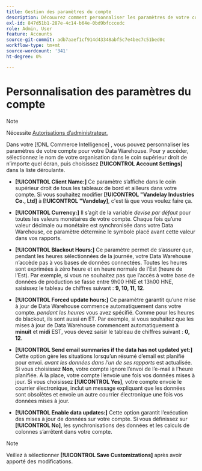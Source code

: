 ```yaml
---
title: Gestion des paramètres du compte
description: Découvrez comment personnaliser les paramètres de votre compte pour votre Data Warehouse.
exl-id: 847d51b1-287e-4c14-b64e-0bd9bfcccedc
role: Admin, User
feature: Accounts
source-git-commit: adb7aaef1cf914d43348abf5c7e4bec7c51bed0c
workflow-type: tm+mt
source-wordcount: '341'
ht-degree: 0%

---
```


# Personnalisation des paramètres du compte

>[!NOTE]
>
>Nécessite [Autorisations d’administrateur.](../../administrator/user-management/user-management.md)

Dans votre [!DNL Commerce Intelligence] , vous pouvez personnaliser les paramètres de votre compte pour votre Data Warehouse. Pour y accéder, sélectionnez le nom de votre organisation dans le coin supérieur droit de n’importe quel écran, puis choisissez **[!UICONTROL Account Settings]** dans la liste déroulante.

* **[!UICONTROL Client Name:]** Ce paramètre s’affiche dans le coin supérieur droit de tous les tableaux de bord et ailleurs dans votre compte. Si vous souhaitez modifier **[!UICONTROL "Vandelay Industries Co., Ltd]** à **[!UICONTROL "Vandelay]**, c&#39;est là que vous voulez faire ça.

* **[!UICONTROL Currency:]** Il s’agit de la variable *devise par défaut* pour toutes les valeurs monétaires de votre compte. Chaque fois qu’une valeur décimale ou monétaire est synchronisée dans votre Data Warehouse, ce paramètre détermine le symbole placé avant cette valeur dans vos rapports.

* **[!UICONTROL Blackout Hours:]** Ce paramètre permet de s’assurer que, pendant les heures sélectionnées de la journée, votre Data Warehouse n’accède pas à vos bases de données connectées. Toutes les heures sont exprimées à zéro heure et en heure normale de l’Est (heure de l’Est). Par exemple, si vous ne souhaitez pas que l’accès à votre base de données de production se fasse entre 9h00 HNE et 13h00 HNE, saisissez le tableau de chiffres suivant : **9, 10, 11, 12**.

* **[!UICONTROL Forced update hours:]** Ce paramètre garantit qu’une mise à jour de Data Warehouse commence automatiquement dans votre compte. *pendant les heures* vous avez spécifié. Comme pour les heures de blackout, ils sont aussi en ET. Par exemple, si vous souhaitez que les mises à jour de Data Warehouse commencent automatiquement à **minuit** et **midi** EST, vous devez saisir le tableau de chiffres suivant : **0, 12**.

* **[!UICONTROL Send email summaries if the data has not updated yet:]** Cette option gère les situations lorsqu’un résumé d’email est planifié pour envoi. *avant les données dans l’un de ses rapports* est actualisée. Si vous choisissez **Non**, votre compte ignore l’envoi de l’e-mail à l’heure planifiée. À la place, votre compte l’envoie une fois vos données mises à jour. Si vous choisissez **[!UICONTROL Yes]**, votre compte envoie le courrier électronique, inclut un message expliquant que les données sont obsolètes et envoie un autre courrier électronique une fois vos données mises à jour.

* **[!UICONTROL Enable data updates:]** Cette option garantit l’exécution des mises à jour de données sur votre compte. Si vous définissez sur **[!UICONTROL No]**, les synchronisations des données et les calculs de colonnes s’arrêtent dans votre compte.

>[!NOTE]
>
>Veillez à sélectionner **[!UICONTROL Save Customizations]** après avoir apporté des modifications.
